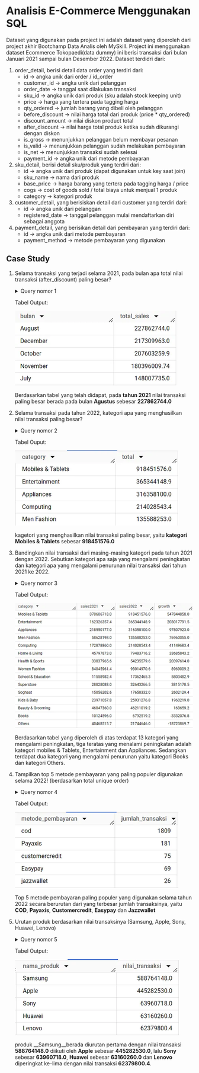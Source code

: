 # Analisis E-Commerce Menggunakan SQL

Dataset yang digunakan pada project ini adalah dataset yang diperoleh dari project akhir Bootchamp Data Analis oleh MySkill. Project ini menggunakan dataset Ecommerce Tokopaedi(data dummy) ini berisi transaksi dari bulan Januari 2021 sampai bulan Desember 2022. Dataset terdidri dari:
1.  order_detail, berisi detail data order yang terdiri dari:
      * id → angka unik dari order / id_order
      * customer_id → angka unik dari pelanggan
      * order_date → tanggal saat dilakukan transaksi
      * sku_id → angka unik dari produk (sku adalah stock keeping unit)
      * price → harga yang tertera pada tagging harga
      * qty_ordered → jumlah barang yang dibeli oleh pelanggan
      * before_discount → nilai harga total dari produk (price * qty_ordered)
      * discount_amount → nilai diskon product total
      * after_discount → nilai harga total produk ketika sudah dikurangi dengan diskon
      * is_gross → menunjukkan pelanggan belum membayar pesanan
      * is_valid → menunjukkan pelanggan sudah melakukan pembayaran
      * is_net → menunjukkan transaksi sudah selesai
      * payment_id → angka unik dari metode pembayaran
2.  sku_detail, berisi detail sku/produk yang terdiri dari:
      * id → angka unik dari produk (dapat digunakan untuk key saat join)
      * sku_name → nama dari produk
      * base_price → harga barang yang tertera pada tagging harga / price
      * cogs → cost of goods sold / total biaya untuk menjual 1 produk
      * category → kategori produk
3.  customer_detail, yang berisiskan detail dari customer yang terdiri dari:
      * id → angka unik dari pelanggan
      * registered_date → tanggal pelanggan mulai mendaftarkan diri sebagai anggota
4.  payment_detail, yang berisikan detail dari pembayaran yang terdiri dari:
      * id → angka unik dari metode pembayaran
      * payment_method → metode pembayaran yang digunakan

## Case Study
1. Selama transaksi yang terjadi selama 2021, pada bulan apa total nilai transaksi (after_discount) paling besar?
     <details>
     <summary>Query nomor 1 </summary>
     
     ``` sql
     select
         format_date("%B", date(order_date)) as bulan,
         sum(after_discount) as total_sales
     from `latihan-sql-1-399313.tokopaedi.order_detail`
     where
         is_valid=1 
         nd extract(year from order_date) = 2021
      group by 1
     order by 2 desc
     limit 5;
     ```
     
     </details>

     Tabel Output:
     
     ![](Images/no1_study_case.png)
     
     Berdasarkan tabel yang telah didapat, pada __tahun 2021__ nilai transaksi paling besar berada pada bulan __Agustus__ sebesar __227862744.0__
     
2. Selama transaksi pada tahun 2022, kategori apa yang menghasilkan nilai transaksi paling besar?
     <details>
     <summary>Query nomor 2</summary>
     ''' sql
     select 
          sd.category,
          round(sum(od.after_discount),2) total
     from `latihan-sql-1-399313.tokopaedi.order_detail` as od
     left join `latihan-sql-1-399313.tokopaedi.sku_detail` as sd
     on od.sku_id=sd.id
     where
            is_valid=1
            and extract(year from order_date)= 2022
     group by 1
     order by 2 desc
     limit 5;
     '''
     </details>

     Tabel Ouput:
     
     ![](Images/no2_study_case.png)
          
     kagetori yang menghasilkan nilai transaksi paling besar, yaitu __kategori Mobiles & Tablets__ sebesar __918451576.0__
     
 3. Bandingkan nilai transaksi dari masing-masing kategori pada tahun 2021 dengan 2022. Sebutkan kategori apa saja yang mengalami peningkatan dan kategori apa yang mengalami penurunan nilai transaksi dari tahun 2021 ke 2022.
     <details>
     <summary>Query nomor 3</summary>
     ``` sql
     with data as(
     select
          sd.category as category,
          sum(case when extract(year from order_date)=2022 then od.after_discount else 0 end) as sales_2022,
          sum(case when extract(year from order_date) =2021 then od.after_discount else 0 end) as sales_2021
     from `latihan-sql-1-399313.tokopaedi.order_detail` as od
     left join `latihan-sql-1-399313.tokopaedi.sku_detail` as sd
     on od.sku_id = sd.id
     where
          is_valid=1
     group by 1
     )
     select 
          category,
          round(sales_2021, 1) sales2021,
          round(sales_2022, 1) sales2022,
          round(sales_2022-sales_2021,1) as growth
     from data
     order by 4 desc;
     ````
     </details>

     Tabel Output:
     
     ![](Images/no3_study_case.png)
          
     Berdasarkan tabel yang diperoleh di atas terdapat 13 kategori yang mengalami peningkatan, tiga teratas yang menalami peningkatan adalah kategori mobiles & Tablets, Entertainment dan Appliances. Sedangkan terdapat dua kategori yang mengalami penurunan yaitu kategori Books dan kategori Others.

4. Tampilkan top 5 metode pembayaran yang paling populer digunakan selama 2022! (berdasarkan total unique order)
     <details>
     <summary>Query nomor 4</summary>
     ``` sql
     select 
          pd.payment_method as metode_pembayaran,
          count(distinct od.id) as jumlah_transaksi
     from `latihan-sql-1-399313.tokopaedi.order_detail` as od
     left join `latihan-sql-1-399313.tokopaedi.payment_detail` as pd
     on (od.payment_id = pd.id)
     where
          is_valid=1
          and extract(year from order_date)=2022
     group by 1
     order by 2 desc
     limit 5;
     ```
     </details>

     Tabel Output:
     
     ![](Images/no4_study_case.png)
          
     Top 5 metode pembayaran paling populer yang digunakan selama tahun 2022 secara berurutan dari yang terbesar jumlah transaksinya, yaitu __COD__, __Payaxis__, __Customercredit__, __Easypay__ dan __Jazzwallet__

5.  Urutan produk berdasarkan nilai transaksinya (Samsung, Apple, Sony, Huawei, Lenovo)
     <details>
     <summary>Query nomor 5</summary>
     ``` sql
               with a as
                 (select
                 case
                   when lower(sd.sku_name) like '%samsung%' then 'Samsung'
                   when lower(sd.sku_name) like '%iphone%' or lower(sd.sku_name) like '%ipad%' 
                   or lower(sd.sku_name) like '%macbook%' or lower(sd.sku_name) like '%apple%' then 'Apple'
                   when lower(sd.sku_name) like '%sony%' then 'Sony'
                   when lower(sd.sku_name) like '%huawei%'then 'Huawei'
                   when lower(sd.sku_name) like '%lenovo%' then 'Lenovo'
                   else 'lainnya'
                   end as nama_produk,
                 sum(od.after_discount) as nilai_transaksi
                 from `latihan-sql-1-399313.tokopaedi.order_detail` as od
                 join `latihan-sql-1-399313.tokopaedi.sku_detail` as sd
                 on od.sku_id = sd.id
                 where
                   is_valid=1
                 group by 1
                 )
                 select nama_produk, nilai_transaksi
                 from a
                 where nama_produk != 'lainnya'
                 order by 2 desc;
     ```
     </details>

     Tabel Output:
     
     ![](Images/no5_study_case.png)
          
     produk __Samsung__berada diurutan pertama dengan nilai transaksi __588764148.0__ diikuti oleh __Apple__ sebesar __445282530.0__, lalu __Sony__ sebesar __63960718.0__, __Huawei__ sebesar __63160260.0__ dan __Lenovo__ diperingkat ke-lima dengan nilai transaksi __62379800.4__.
